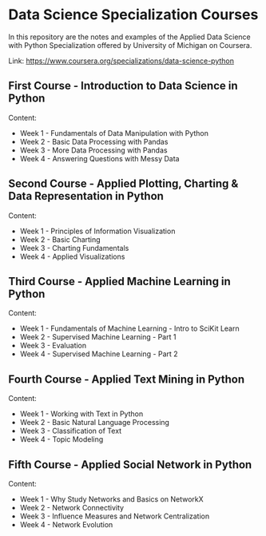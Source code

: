 # Data Science Specialization Courses

In this repository are the notes and examples of the Applied Data Science with Python Specialization offered by University of Michigan on Coursera.

Link: https://www.coursera.org/specializations/data-science-python

## First Course - Introduction to Data Science in Python
Content:
- Week 1 - Fundamentals of Data Manipulation with Python
- Week 2 - Basic Data Processing with Pandas
- Week 3 - More Data Processing with Pandas
- Week 4 - Answering Questions with Messy Data

## Second Course - Applied Plotting, Charting & Data Representation in Python
Content:
- Week 1 - Principles of Information Visualization
- Week 2 - Basic Charting
- Week 3 - Charting Fundamentals
- Week 4 - Applied Visualizations

## Third Course - Applied Machine Learning in Python
Content:
- Week 1 - Fundamentals of Machine Learning - Intro to SciKit Learn
- Week 2 - Supervised Machine Learning - Part 1
- Week 3 - Evaluation
- Week 4 - Supervised Machine Learning - Part 2

## Fourth Course - Applied Text Mining in Python
Content:
- Week 1 - Working with Text in Python
- Week 2 - Basic Natural Language Processing
- Week 3 - Classification of Text
- Week 4 - Topic Modeling

## Fifth Course - Applied Social Network in Python
Content:
- Week 1 - Why Study Networks and Basics on NetworkX
- Week 2 - Network Connectivity
- Week 3 - Influence Measures and Network Centralization
- Week 4 - Network Evolution
